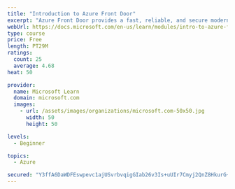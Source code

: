 ```yaml
---
title: "Introduction to Azure Front Door"
excerpt: "Azure Front Door provides a fast, reliable, and secure modern cloud content delivery network, integrated with intelligent threat protection."
webUrl: https://docs.microsoft.com/en-us/learn/modules/intro-to-azure-front-door/
type: course
price: Free
length: PT29M
ratings:
  count: 25
  average: 4.68
heat: 50

provider:
  name: Microsoft Learn
  domain: microsoft.com
  images:
    - url: /assets/images/organizations/microsoft.com-50x50.jpg
      width: 50
      height: 50

levels:
  - Beginner

topics:
  - Azure

secured: "Y3ffA6DaWDFEswpevc1ajUSvrbvqigGIab26v3Is+uUIr7Cmyj2QnZ8HkurG+eYMgrNU/W4CEYxGZmgLFNtGNsYrS5vwbU0XGdpuMt6sZk2CmS34t3bK22qPlMxyHXCP3IMMp5OlU8tGAjOx31/zo5UYNChnLtPQPqW+3dnCiMQp7+02cfrw2QxnytSlTopi9JdHBRa+luGGkC4N/TmBiFrMH21k3A3x3pLzbuzUeCwJC/Ikb6zuVPgBqEzU34JL3SmIUTnDxe7f5irHl7duOcA9Qklb0Of9MduzllvQakZaXLGT2s+1aYCHItxJX8Od9BvGlmMAxiDzxb4oM+KHW5U+IBG22I9Uw2zs5ixNPGMJmb2By8AKr+jyi2xvgjoHKu/ylrj8XlpTUz/ENzyp0fHG+ZvWEnqY4j+whoefxW8=;QVvJYvZiGFo+402Z2m6fZg=="
---
```


